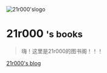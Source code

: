 ![21r000'slogo](https:\gitee.com\Is21r000\image\raw\master\pic1\21r000-64x64.ico)

# 21r000 <small>'s books</small>

> 嗨！这里是21r000的图书阁！！！

[21r000's blog](https://www.21r000.top)
